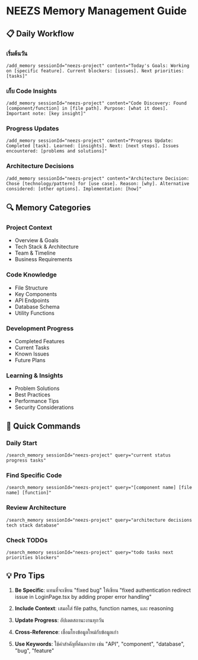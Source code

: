 # NEEZS Memory Management Guide

## 📋 Daily Workflow

### เริ่มต้นวัน
```
/add_memory sessionId="neezs-project" content="Today's Goals: Working on [specific feature]. Current blockers: [issues]. Next priorities: [tasks]"
```

### เก็บ Code Insights
```
/add_memory sessionId="neezs-project" content="Code Discovery: Found [component/function] in [file path]. Purpose: [what it does]. Important note: [key insight]"
```

### Progress Updates
```
/add_memory sessionId="neezs-project" content="Progress Update: Completed [task]. Learned: [insights]. Next: [next steps]. Issues encountered: [problems and solutions]"
```

### Architecture Decisions
```
/add_memory sessionId="neezs-project" content="Architecture Decision: Chose [technology/pattern] for [use case]. Reason: [why]. Alternative considered: [other options]. Implementation: [how]"
```

## 🔍 Memory Categories

### Project Context
- Overview & Goals
- Tech Stack & Architecture
- Team & Timeline
- Business Requirements

### Code Knowledge  
- File Structure
- Key Components
- API Endpoints
- Database Schema
- Utility Functions

### Development Progress
- Completed Features
- Current Tasks
- Known Issues
- Future Plans

### Learning & Insights
- Problem Solutions
- Best Practices
- Performance Tips
- Security Considerations

## 📱 Quick Commands

### Daily Start
```
/search_memory sessionId="neezs-project" query="current status progress tasks"
```

### Find Specific Code
```
/search_memory sessionId="neezs-project" query="[component name] [file name] [function]"
```

### Review Architecture
```
/search_memory sessionId="neezs-project" query="architecture decisions tech stack database"
```

### Check TODOs
```
/search_memory sessionId="neezs-project" query="todo tasks next priorities blockers"
```

## 💡 Pro Tips

1. **Be Specific**: แทนที่จะเขียน "fixed bug" ให้เขียน "fixed authentication redirect issue in LoginPage.tsx by adding proper error handling"

2. **Include Context**: เสมอใส่ file paths, function names, และ reasoning

3. **Update Progress**: อัปเดตสถานะงานทุกวัน

4. **Cross-Reference**: เชื่อมโยงข้อมูลใหม่กับข้อมูลเก่า

5. **Use Keywords**: ใช้คำสำคัญที่ค้นหาง่าย เช่น "API", "component", "database", "bug", "feature"
